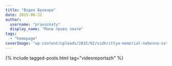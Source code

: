 ```yaml
---
title: "Відео Бровари"
date: 2015-06-22
author: 
  username: "pravoznaty"
  display_name: "Маєш право знати"
tags: 
  - "homepage"
coverImage: "wp-content/uploads/2015/02/vidkrittya-memorial-nebesna-sotnya-0131.jpg"
---
```


{% include tagged-posts.html tag="videoreportazh" %} 